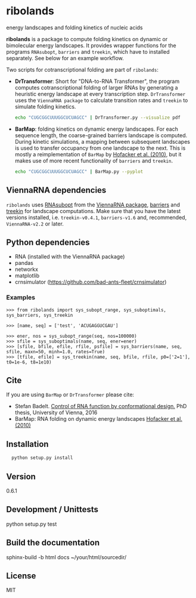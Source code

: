 # ribolands 
energy landscapes and folding kinetics of nucleic acids

**ribolands** is a package to compute folding kinetics on dynamic or
bimolecular energy landscapes. It provides wrapper functions for the programs
`RNAsubopt`, `barriers` and `treekin`, which have to installed separately. See
below for an example workflow.

Two scripts for cotranscriptional folding are part of `ribolands`: 

  * **DrTransformer**: Short for "DNA-to-RNA Transformer", the program
    computes cotranscriptional folding of larger RNAs by generating a
    heuristic energy landscape at every transcription step.  `DrTransformer`
    uses the `ViennaRNA package` to calculate transition rates and `treekin` to
    simulate folding kinetics.
    ```sh
    echo "CUGCGGCUUUGGCUCUAGCC" | DrTransformer.py --visualize pdf
    ```

  * **BarMap**: folding kinetics on dynamic energy landscapes. For each
    sequence length, the coarse-grained barriers landscape is computed. During
    kinetic simulations, a mapping between subsequent landscapes is used to
    transfer occupancy from one landscape to the next. This is mostly a
    reimplementation of `BarMap` by [Hofacker et al. (2010)], but it makes use
    of more recent functionality of `barriers` and `treekin`.
    ```sh
    echo "CUGCGGCUUUGGCUCUAGCC" | BarMap.py --pyplot
    ```

## ViennaRNA dependencies
`ribolands` uses [RNAsubopt] from the [ViennaRNA package], [barriers] and
[treekin] for landscape computations. Make sure that you have the latest
versions installed, i.e. `treekin-v0.4.1`, `barriers-v1.6` and, recommended,
`ViennaRNA-v2.2` or later.

## Python dependencies
- RNA (installed with the ViennaRNA package)
- pandas
- networkx
- matplotlib
- crnsimulator (https://github.com/bad-ants-fleet/crnsimulator)

### Examples
```
>>> from ribolands import sys_subopt_range, sys_suboptimals, sys_barriers, sys_treekin

>>> [name, seq] = ['test', 'ACUGAGGUCGAU']

>>> ener, nos = sys_subopt_range(seq, nos=100000)
>>> sfile = sys_suboptimals(name, seq, ener=ener)
>>> [sfile, bfile, efile, rfile, psfile] = sys_barriers(name, seq, sfile, maxn=50, minh=1.0, rates=True)
>>> [tfile, efile] = sys_treekin(name, seq, bfile, rfile, p0=['2=1'], t0=1e-6, t8=1e10)
```

## Cite
If you are using `BarMap` or `DrTransformer` please cite: 
  - Stefan Badelt. [Control of RNA function by conformational design.] PhD thesis, University of Vienna, 2016
  - BarMap: RNA folding on dynamic energy landscapes [Hofacker et al. (2010)] 

## Installation
```sh
  python setup.py install
```
 
## Version
0.6.1

## Development / Unittests
  python setup.py test

## Build the documentation
  sphinx-build -b html docs ~/your/html/sourcedir/

## License
MIT

[//]: References
[Hofacker et al. (2010)]: <http://dx.doi.org/10.1261%2Frna.2093310>
[Flamm et al. (2001)]: <http://rnajournal.cshlp.org/content/7/2/254.short>

[ViennaRNA package]: <http://www.tbi.univie.ac.at/RNA>
[RNAsubopt]: <http://www.tbi.univie.ac.at/RNA/RNAsubopt.1.html>
[barriers]: <http://www.tbi.univie.ac.at/RNA/Barriers>
[treekin]: <http://www.tbi.univie.ac.at/RNA/Treekin>

[Control of RNA function by conformational design.]: <http://www.tbi.univie.ac.at/newpapers/pdfs/TBI-t-2016-1.pdf>

[ribolands]: <https://www.tbi.univie.ac.at/RNA/ribolands>

